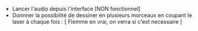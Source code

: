 - Lancer l'audio depuis l'interface [NON fonctionnel]
- Donnner la possibilité de dessiner en plusieurs morceaux en coupant le laser à chaque fois  : [ Flemme en vrai, on verra si c'est necessaire ] 
